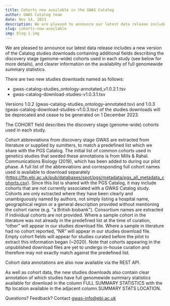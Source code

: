```yaml
---
title: Cohorts now available in the GWAS Catalog
author: GWAS Catalog team
date: Nov 14, 2023
description: We are pleased to announce our latest data release includes a new version of the Catalog studies downloads containing additional fields describing the discovery stage (genome-wide) cohorts used in each study (see below for more details), and clearer information on the availability of full genomewide summary statistics. 
slug: cohorts-now-available
img: blog-1.img
---
```

We are pleased to announce our latest data release includes a new version of the Catalog studies downloads containing additional fields describing the discovery stage (genome-wide) cohorts used in each study (see below for more details), and clearer information on the availability of full genomewide summary statistics. 

There are two new studies downloads named as follows:
- gwas-catalog-studies_ontology-annotated_v1.0.2.1.tsv
- gwas-catalog-download-studies-v1.0.3.1.tsv

Versions 1.0.2 (gwas-catalog-studies_ontology-annotated.tsv) and 1.0.3 (gwas-catalog-download-studies-v1.0.3.tsv) of the studies downloads will be deprecated and cease to be generated on 1 December 2023. 

The COHORT field describes the discovery stage (genome-wide) cohorts used in each study.

Cohort abbreviations from discovery stage GWAS are extracted from literature or supplied by sumitters, to match a predefined list which we share with the PGS Catalog.  The initial list of common cohorts used in genetics studies that seeded these annotations is from Mills & Rahal. Communications Biology (2019), which has been added to during our pilot phase.  A full list of the abbreviations and corresponding full cohort names used is available to download separately (https://ftp.ebi.ac.uk/pub/databases/spot/pgs/metadata/pgs_all_metadata_cohorts.csv). Since this list is shared with the PGS Catalog, it may include cohorts that are not currently associated with a GWAS Catalog study. Cohorts are only extracted where they have been clearly and unambiguously named by authors, not simply listing a hospital name, geographical region or a general description provided without mentioning the cohort name (e.g. "a British biobank"). Consortium names are extracted if individual cohorts are not provided. 
Where a sample cohort in the literature was not already in the predefined list at the time of curation, “other” will appear in our studies download file. Where a sample in literature had no cohort reported, “NR” will appear in our studies download file. Empty cohort fields will appear for studies curated before the pilot to extract this information began (~2020). 
Note that cohorts appearing in the unpublished download files are yet to undergo in-house curation and therefore may not exactly match against the predefined list.

Cohort data annotations are also now available via the REST API.

As well as cohort data, the new studies downloads also contain clear annotation of which studies have full genomewide summary statistics available for download in the column FULL SUMMARY STATISTICS with the ftp location available in the adjacent column SUMMARY STATS LOCATION. 

Questions? Feedback? Contact gwas-info@ebi.ac.uk
